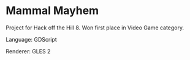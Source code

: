 # Mammal Mayhem
Project for Hack off the Hill 8. Won first place in Video Game category.


Language: GDScript

Renderer: GLES 2
